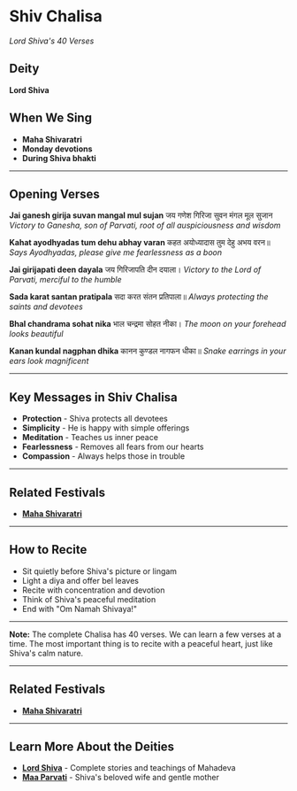 # Shiv Chalisa
*Lord Shiva's 40 Verses*

## Deity
**Lord Shiva**

## When We Sing
- **Maha Shivaratri**
- **Monday devotions**
- **During Shiva bhakti**

---

## Opening Verses

**Jai ganesh girija suvan mangal mul sujan**
जय गणेश गिरिजा सुवन मंगल मूल सुजान
*Victory to Ganesha, son of Parvati, root of all auspiciousness and wisdom*

**Kahat ayodhyadas tum dehu abhay varan**
कहत अयोध्यादास तुम देहु अभय वरन॥
*Says Ayodhyadas, please give me fearlessness as a boon*

**Jai girijapati deen dayala**
जय गिरिजापति दीन दयाला।
*Victory to the Lord of Parvati, merciful to the humble*

**Sada karat santan pratipala**
सदा करत संतन प्रतिपाला॥
*Always protecting the saints and devotees*

**Bhal chandrama sohat nika**
भाल चन्द्रमा सोहत नीका।
*The moon on your forehead looks beautiful*

**Kanan kundal nagphan dhika**
कानन कुण्डल नागफन धीका॥
*Snake earrings in your ears look magnificent*

---

## Key Messages in Shiv Chalisa
- **Protection** - Shiva protects all devotees
- **Simplicity** - He is happy with simple offerings
- **Meditation** - Teaches us inner peace
- **Fearlessness** - Removes all fears from our hearts
- **Compassion** - Always helps those in trouble

---

## Related Festivals

- **[Maha Shivaratri](../section1-festivals/01-maha-shivaratri.md)**

---

## How to Recite
- Sit quietly before Shiva's picture or lingam
- Light a diya and offer bel leaves
- Recite with concentration and devotion
- Think of Shiva's peaceful meditation
- End with "Om Namah Shivaya!"

---

**Note:** The complete Chalisa has 40 verses. We can learn a few verses at a time. The most important thing is to recite with a peaceful heart, just like Shiva's calm nature.

---

## Related Festivals

- **[Maha Shivaratri](../section1-festivals/01-maha-shivaratri.md)**

---

## Learn More About the Deities

- **[Lord Shiva](../section3-deities/01-lord-shiva.md)** - Complete stories and teachings of Mahadeva
- **[Maa Parvati](../section3-deities/08-maa-parvati.md)** - Shiva's beloved wife and gentle mother